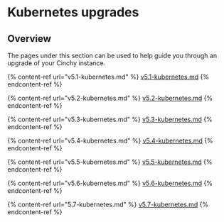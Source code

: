 # Kubernetes upgrades

## Overview

The pages under this section can be used to help guide you through an upgrade of your Cinchy instance.

{% content-ref url="v5.1-kubernetes.md" %}
[v5.1-kubernetes.md](v5.1-kubernetes.md)
{% endcontent-ref %}

{% content-ref url="v5.2-kubernetes.md" %}
[v5.2-kubernetes.md](v5.2-kubernetes.md)
{% endcontent-ref %}

{% content-ref url="v5.3-kubernetes.md" %}
[v5.3-kubernetes.md](v5.3-kubernetes.md)
{% endcontent-ref %}

{% content-ref url="v5.4-kubernetes.md" %}
[v5.4-kubernetes.md](v5.4-kubernetes.md)
{% endcontent-ref %}

{% content-ref url="v5.5-kubernetes.md" %}
[v5.5-kubernetes.md](v5.5-kubernetes.md)
{% endcontent-ref %}

{% content-ref url="v5.6-kubernetes.md" %}
[v5.6-kubernetes.md](v5.6-kubernetes.md)
{% endcontent-ref %}

{% content-ref url="5.7-kubernetes.md" %}
[v5.7-kubernetes.md](5.7-kubernetes.md)
{% endcontent-ref %}
